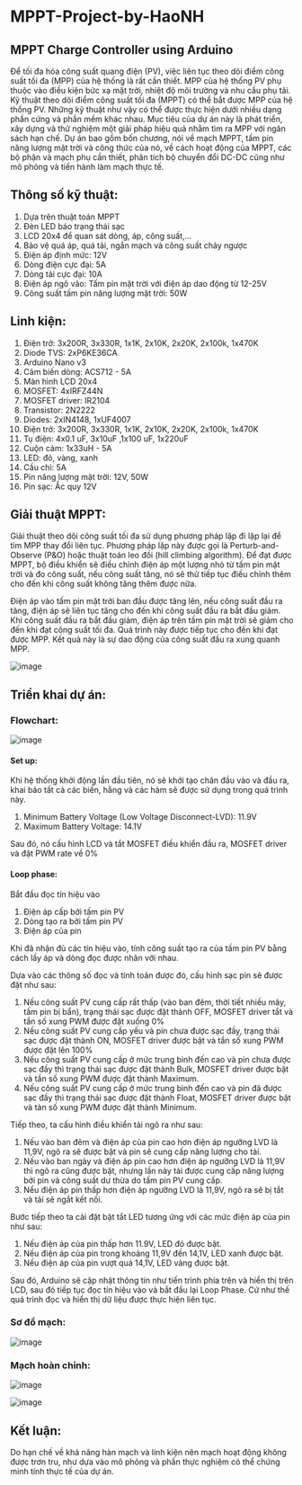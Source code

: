 # MPPT-Project-by-HaoNH
## MPPT Charge Controller using Arduino 

Để tối đa hóa công suất quang điện (PV), việc liên tục theo dõi điểm công suất tối đa (MPP) của hệ thống là rất cần thiết. MPP của hệ thống PV phụ thuộc vào điều kiện bức xạ mặt trời, nhiệt độ môi trường và nhu cầu phụ tải. Kỹ thuật theo dõi điểm công suất tối đa (MPPT) có thể bắt được MPP của hệ thống PV. Những kỹ thuật như vậy có thể được thực hiện dưới nhiều dạng phần cứng và phần mềm khác nhau. Mục tiêu của dự án này là phát triển, xây dựng và thử nghiệm một giải pháp hiệu quả nhằm tìm ra MPP với ngân sách hạn chế. Dự án bao gồm bốn chương, nói về mạch MPPT, tấm pin năng lượng mặt trời và công thức của nó, về cách hoạt động của MPPT, các bộ phận và mạch phụ cần thiết, phân tích bộ chuyển đổi DC-DC cũng như mô phỏng và tiến hành làm mạch thực tế.

## Thông số kỹ thuật:
<ol>
  <li>Dựa trên thuật toán MPPT</li>
  <li>Đèn LED báo trạng thái sạc</li>
  <li>LCD 20x4 để quan sát dòng, áp, công suất,...</li>
  <li>Bảo vệ quá áp, quá tải, ngắn mạch và công suất chảy ngược</li>
  <li>Điện áp định mức: 12V</li>
  <li>Dòng điện cực đại: 5A</li>
  <li>Dòng tải cực đại: 10A</li>
  <li>Điện áp ngõ vảo: Tấm pin mặt trời với điện áp dao động từ 12-25V</li>
  <li>Công suất tấm pin năng lượng mặt trời: 50W</li>
</ol>

## Linh kiện:
<ol>
  <li>Điện trở: 3x200R, 3x330R, 1x1K, 2x10K, 2x20K, 2x100k, 1x470K</li>
  <li>Diode TVS: 2xP6KE36CA</li>
  <li>Arduino Nano v3</li>
  <li>Cảm biến dòng: ACS712 - 5A</li>
  <li>Màn hình LCD 20x4</li>
  <li>MOSFET: 4xIRFZ44N </li>
  <li>MOSFET driver: IR2104</li>
  <li>Transistor: 2N2222</li>
  <li>Diodes: 2xIN4148, 1xUF4007</li>
  <li>Điện trở: 3x200R, 3x330R, 1x1K, 2x10K, 2x20K, 2x100k, 1x470K</li>
  <li>Tụ điện: 4x0.1 uF, 3x10uF ,1x100 uF, 1x220uF</li>
  <li>Cuộn cảm: 1x33uH - 5A</li>
  <li>LED: đỏ, vàng, xanh</li>
  <li>Cầu chì: 5A</li>
  <li>Pin năng lượng mặt trời: 12V, 50W</li>
  <li>Pin sạc: Ắc quy 12V</li>
</ol>

## Giải thuật MPPT:
Giải thuật theo dõi công suất tối đa sử dụng phương pháp lặp đi lặp lại để
tìm MPP thay đổi liên tục. Phương pháp lặp này được gọi là Perturb-and-Observe
(P&O) hoặc thuật toán leo đồi (hill climbing algorithm). Để đạt được MPPT, bộ
điều khiển sẽ điều chỉnh điện áp một lượng nhỏ từ tấm pin mặt trời và đo công suất,
nếu công suất tăng, nó sẽ thử tiếp tục điều chỉnh thêm cho đến khi công suất không
tăng thêm được nữa.

Điện áp vào tấm pin mặt trời ban đầu được tăng lên, nếu công suất đầu ra tăng,
điện áp sẽ liên tục tăng cho đến khi công suất đầu ra bắt đầu giảm. Khi công suất
đầu ra bắt đầu giảm, điện áp trên tấm pin mặt trời sẽ giảm cho đến khi đạt công
suất tối đa. Quá trình này được tiếp tục cho đến khi đạt được MPP. Kết quả này là
sự dao động của công suất đầu ra xung quanh MPP.

![image](https://github.com/HaoNguyen0201/MPPT-Project-by-HaoNH/assets/137909212/4a61f750-4093-464e-b314-a4133882363a)

## Triển khai dự án:

### Flowchart:

![image](https://github.com/HaoNguyen0201/MPPT-Project-by-HaoNH/assets/137909212/d9853820-c089-4f02-b74c-926ac10f56d0)

#### Set up:
Khi hệ thống khởi động lần đầu tiên, nó sẽ khởi tạo chân đầu vào và đầu ra, khai
báo tất cả các biến, hằng và các hàm sẽ được sử dụng trong quá trình này.
<ol>
  <li>Minimum Battery Voltage (Low Voltage Disconnect-LVD): 11.9V</li>
  <li>Maximum Battery Voltage: 14.1V</li>
</ol>

Sau đó, nó cấu hình LCD và tắt MOSFET điều khiển đầu ra, MOSFET driver và
đặt PWM rate về 0%

#### Loop phase:
Bắt đầu đọc tín hiệu vào
<ol>
  <li>Điện áp cấp bởi tấm pin PV</li>
  <li>Dòng tạo ra bởi tấm pin PV</li>
  <li>Điện áp của pin</li>
</ol>

Khi đã nhận đủ các tín hiệu vào, tính công suất tạo ra của tấm pin PV bằng
cách lấy áp và dòng đọc được nhân với nhau.

Dựa vào các thông số đọc và tính toán được đó, cấu hình sạc pin sẽ được đặt như
sau:
<ol>
  <li>Nếu công suất PV cung cấp rất thấp (vào ban đêm, thời tiết nhiều mây, tấm
pin bị bẩn), trạng thái sạc được đặt thành OFF, MOSFET driver tắt và tần
số xung PWM được đặt xuống 0%</li>
  <li>Nếu công suất PV cung cấp yếu và pin chưa được sạc đầy, trạng thái sạc được
đặt thành ON, MOSFET driver được bật và tần số xung PWM được đặt lên
100%</li>
  <li>Nếu công suất PV cung cấp ở mức trung bình đến cao và pin chưa được sạc
đầy thì trạng thái sạc được đặt thành Bulk, MOSFET driver được bật và tần
số xung PWM được đặt thành Maximum.</li>
  <li>Nếu công suất PV cung cấp ở mức trung bình đến cao và pin đã được sạc đầy
thì trạng thái sạc được đặt thành Float, MOSFET driver được bật và tàn số
xung PWM được đặt thành Minimum.</li>
</ol>

Tiếp theo, ta cấu hình điều khiển tải ngõ ra như sau:

<ol>
  <li>Nếu vào ban đêm và điện áp của pin cao hơn điện áp ngưỡng LVD là 11,9V,
ngõ ra sẽ được bật và pin sẽ cung cấp năng lượng cho tải.</li>
  <li>Nếu vào ban ngày và điện áp pin cao hơn điện áp ngưỡng LVD là 11,9V thì
ngõ ra cũng được bật, nhưng lần này tải được cung cấp năng lượng bởi pin và
công suất dư thừa do tấm pin PV cung cấp.</li>
  <li>Nếu điện áp pin thấp hơn điện áp ngưỡng LVD là 11,9V, ngõ ra sẽ bị tắt và
tải sẽ ngắt kết nối.</li>
</ol>

Bước tiếp theo ta cài đặt bật tắt LED tương ứng với các mức điện áp của pin
như sau:
<ol>
  <li>Nếu điện áp của pin thấp hơn 11.9V, LED đỏ được bật.</li>
  <li>Nếu điện áp của pin trong khoảng 11,9V đến 14,1V, LED xanh được bật.</li>
  <li>Nếu điện áp của pin vượt quá 14,1V, LED vàng được bật.</li>
</ol>

Sau đó, Arduino sẽ cập nhật thông tin như tiến trình phía trên và hiển thị trên
LCD, sau đó tiếp tục đọc tín hiệu vào và bắt đầu lại Loop Phase. Cứ như thế quá
trình đọc và hiển thị dữ liệu được thực hiện liên tục.

### Sơ đồ mạch:

![image](https://github.com/HaoNguyen0201/MPPT-Project-by-HaoNH/assets/137909212/2c0023e2-a4b9-48c0-8220-0df5091365e0)

### Mạch hoàn chỉnh:

![image](https://github.com/HaoNguyen0201/MPPT-Project-by-HaoNH/assets/137909212/86ad095c-78af-4fd1-a0d4-1f526e8f77cd)

![image](https://github.com/HaoNguyen0201/MPPT-Project-by-HaoNH/assets/137909212/32043af9-c790-4474-bff4-c23d1b8d5f7c)

## Kết luận: 
Do hạn chế về khả năng hàn mạch và linh kiện nên mạch hoạt động không được trơn tru, như dựa vào mô phỏng và phần thực nghiệm có thể chứng minh tính thực tế của dự án.
